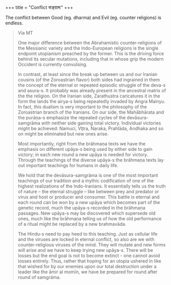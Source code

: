 +++
title = "Conflict सङ्ग्रामः"
+++

The conflict between Good (eg. dharma) and Evil (eg. counter religions) is endless.

> Via MT
> 
> One major difference between the Abrahamistic counter-religions of the Messianic variety and the Indo-European religions is the single endpoint utopianism preached by the former. This is the driving force behind its secular mutations, including that in whose grip the modern Occident is currently convulsing. 
>
> In contrast, at least since the break up between us and our Iranian cousins (of the Zoroastrian flavor) both sides had ingrained in them the concept of the eternal or repeated episodic struggle of the deva-s and asura-s. It probably was already present in the ancestral matrix of the the religion. On the Iranian side, Zarathustra caricatures it in the form the lands the airya-s being repeatedly invaded by Angra Mainyu. In fact, this dualism is very important to the philosophy of the Zoroastrian branch of the Iranians. On our side, the Mahābhārata and the purāņa-s emphasize the repeated cycles of the devāsura-samgrāma with neither side gaining total victory. Individual victories might be achieved: Namuci, Vţtra, Naraka, Prahlāda, Andhaka and so on might be eliminated but new ones arise. 
>
> Most importantly, right from the brāhmaṇa texts we have the emphasis on different upāya-s being used by either side to gain victory; in each new round a new upāya is needed for victory. Through the teachings of the diverse upāya-s the brāhmaṇa texts lay out important teachings for humans in daily life. 
>
> We hold that the devāsura-samgrāma is one of the most important teachings of our tradition and a mythic codification of one of the highest realizations of the Indo-Iranians. It essentially tells us the truth of nature – the eternal struggle – like between prey and predator or virus and host or producer and consumer. This battle is eternal and each round can be won by a new upāya which becomes part of the genetic record, much the upāya-s recorded in the brāhmaṇa passages. New upāya-s may be discovered which supersede old ones, much like the brāhmaṇa telling us of how the old performance of a ritual might be replaced by a new brahmavāda. 
>
> The Hindu-s need to pay heed to this teaching. Just as cellular life and the viruses are locked in eternal conflict, so also are we with counter-religious viruses of the mind. They will mutate and new forms will arise and we have to keep trying new upāya-s. There will be losses but the end goal is not to become extinct - one cannot avoid losses entirely. Thus, rather that hoping for an utopia ushered in like that wished for by our enemies upon our total destruction under a leader like the āmir al momīn, we have be prepared for round after round of samgrāma. 